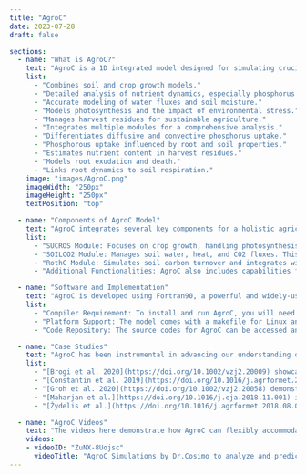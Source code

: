 ```yaml
---
title: "AgroC"
date: 2023-07-28
draft: false

sections:
  - name: "What is AgroC?"
    text: "AgroC is a 1D integrated model designed for simulating crucial aspects of crop growth and soil interactions, including nutrient dynamics, water fluxes, and carbon cycling. The model is tailored for researchers and practitioners who need an in-depth understanding of crop and soil behavior under various environmental conditions. It accurately models soil carbon turnover, CO2 flux, and plant water stress. Unique features like root exudation and death are considered, highlighting its advanced capabilities in representing real-world agricultural scenarios. AgroC's versatility is demonstrated through its application across diverse study sites with varying climatic conditions and land management practices. Some of its features are: "
    list:
      - "Combines soil and crop growth models."
      - "Detailed analysis of nutrient dynamics, especially phosphorus uptake."
      - "Accurate modeling of water fluxes and soil moisture."
      - "Models photosynthesis and the impact of environmental stress."
      - "Manages harvest residues for sustainable agriculture."
      - "Integrates multiple modules for a comprehensive analysis."
      - "Differentiates diffusive and convective phosphorus uptake."
      - "Phosphorous uptake influenced by root and soil properties."
      - "Estimates nutrient content in harvest residues."
      - "Models root exudation and death."
      - "Links root dynamics to soil respiration."
    image: "images/AgroC.png"
    imageWidth: "250px"
    imageHeight: "250px"
    textPosition: "top"

  - name: "Components of AgroC Model"
    text: "AgroC integrates several key components for a holistic agricultural simulation. The SoilCO2 module handles soil processes, RothC simulates organic carbon turnover, and SUCROS models crop growth and dry matter accumulation. AgroC utilizes Farquhar model for photosynthesis and solves Richard’s equation for soil water balance. These components work together to provide a closed carbon balance for cropped ecosystems. Here is the documentation for [AgroC](/agroC/agroc_manual.pdf)"
    list:
      - "SUCROS Module: Focuses on crop growth, handling photosynthesis and dry matter accumulation. It employs the Farquhar model to simulate photosynthesis, factoring in light absorption, water availability, and rubisco concentration."
      - "SOILCO2 Module: Manages soil water, heat, and CO2 fluxes. This module is responsible for modeling soil water balance using Richard’s equation, which calculates soil water storage change, actual evapotranspiration, and infiltration."
      - "RothC Module: Simulates soil carbon turnover and integrates with other modules to provide a comprehensive view of soil health and carbon cycling. It also evaluates the Net Ecosystem Exchange (NEE), balancing various fluxes like Gross Primary Production (GPP), aboveground and belowground respiration."
      - "Additional Functionalities: AgroC also includes capabilities for quantifying drought stress using the Feddes function, modeling Soil-Plant-Atmosphere Water Relations, and calculating fluorescence emissions using SCOPE model insights."

  - name: "Software and Implementation"
    text: "AgroC is developed using Fortran90, a powerful and widely-used programming language for numerical and scientific computing."
    list:
      - "Compiler Requirement: To install and run AgroC, you will need a Fortran compiler."
      - "Platform Support: The model comes with a makefile for Linux and Mac. However, for Windows users, the installation and setup process is more manual and might require additional steps."
      - "Code Repository: The source codes for AgroC can be accessed and downloaded from the SVN repository. Use the following command to checkout the latest version: `svn co svn://icg4lts.icg.kfa-juelich.de/agroc_codes_v3`."

  - name: "Case Studies"
    text: "AgroC has been instrumental in advancing our understanding of crop growth dynamics, soil interactions, and effective agricultural management strategies. The following case studies illustrate AgroC's capability to adapt to different regional climates, management practices, and specific agricultural needs, providing invaluable insights for future agricultural planning and sustainability."
    list:
      - "[Brogi et al. 2020](https://doi.org/10.1002/vzj2.20009) showcased AgroC's application in simulating crop growth and yield relative to soil properties over a square kilometer scale. By integrating a geophysics-based soil map with land use information, the AgroC effectively simulated soil water content dynamics and crop growth for a variety of crops such as sugar beet, maize, potato, wheat, barley, and rapeseed. The study highlights AgroC's accuracy in replicating observed leaf area index and yield data, underscoring its potential in precision agriculture and strategic decision-making."
      - "[Constantin et al. 2019](https://doi.org/10.1016/j.agrformet.2019.05.013) illustrated AgroC's role in a comparative study assessing the impact of crop management and spatial data resolution on regional-scale crop model outputs. In this research, AgroC, among other models, was used to simulate winter wheat and maize over 30 years in North Rhine-Westphalia, Germany. The study explored adaptive management strategies considering local climatic conditions, such as varying sowing dates and nitrogen fertilization, and assessed their effects on crop yield, evapotranspiration, and drainage. Notably, AgroC's predictions showed particular sensitivity to these management changes, underlining its utility in modeling agricultural systems where management practices and spatial resolution are crucial factors."
      - "[Groh et al. 2020](https://doi.org/10.1002/vzj2.20058) demonstrated AgroC's effectiveness in a model intercomparison study on crop growth and soil water fluxes at erosion-affected sites. Utilizing the TERENO-SOILCan lysimeter network, AgroC effectively simulated various agronomic and environmental variables, emphasizing its critical role in modeling and understanding the complexities of agricultural systems influenced by soil heterogeneity."
      - "[Maharjan et al.](https://doi.org/10.1016/j.eja.2018.11.001) investigated how using different levels of detailed information (data aggregation) affects predictions of crop yields in Mediterranean and temperate climates using AgroC and other models. The study revealed significant differences in data aggregation effects between these climates, particularly for spring crops in the Mediterranean region. This highlights the importance of using detailed local data for reliable crop forecasts, especially in areas with diverse weather and soil conditions."
      - "[Žydelis et al.](https://doi.org/10.1016/j.agrformet.2018.08.011) examined how cooler weather and limited water supply affect maize growth, using the AgroC model. The study, conducted in a region with a cooler climate, showed that AgroC can accurately simulate maize growth in these challenging conditions. It was found that cooler weather has a bigger impact on maize yields than occasional water shortages. This research is important for understanding how to grow maize in areas with cooler temperatures, highlighting the usefulness of AgroC in adapting farming practices to different environmental conditions."

  - name: "AgroC Videos"
    text: "The videos here demonstrate how AgroC can flexibly accommodate diverse regional climates, management approaches, and specific agricultural requirements:"
    videos: 
    - videoID: "ZuNX-8Uojsc"
      videoTitle: "AgroC Simulations by Dr.Cosimo to analyze and predict the impact of various factors on crop growth"
---
```

